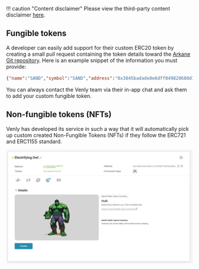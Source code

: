 !!! caution "Content disclaimer"
    Please view the third-party content disclaimer [here](https://github.com/0xPolygon/polygon-docs/blob/main/CONTENT_DISCLAIMER.md).

## Fungible tokens

A developer can easily add support for their custom ERC20 token by creating a small pull request containing the token details toward the [Arkane Git repository](https://github.com/ArkaneNetwork/content-management/tree/master/tokens). Here is an example snippet of the information you must provide:

```json
{"name":"SAND","symbol":"SAND","address":"0x3845badade8e6dff049820680d1f14bd3903a5d0","decimals":18,"type":"ERC20"}
```

You can always contact the Venly team via their in-app chat and ask them to add your custom fungible token.

## Non-fungible tokens (NFTs)

Venly has developed its service in such a way that it will automatically pick up custom created Non-Fungible Tokens (NFTs) if they follow the ERC721 and ERC1155 standard.

![The Hulk ERC1155 NFT on Polygon](../../../img/tools/wallet/venly/06.png)
